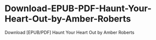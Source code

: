 # Download-EPUB-PDF-Haunt-Your-Heart-Out-by-Amber-Roberts
Download [EPUB/PDF] Haunt Your Heart Out by Amber Roberts
